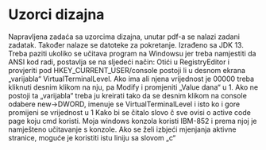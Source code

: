 # Uzorci dizajna
Napravljena zadaća sa uzorcima dizajna, unutar pdf-a se nalazi zadani zadatak. Također nalaze se datoteke za pokretanje. Izrađeno sa JDK 13. Treba paziti ukoliko se učitava program na Windowsu jer treba namjestiti da ANSI kod radi, postavlja se na sljedeći način: Otići u RegistryEditor i provjeriti pod HKEY_CURRENT_USER/console postoji li u desnom ekrana „varijabla“ VirtualTerminalLevel. Ako ima ali njena vrijednost je 00000 treba kliknuti desnim klikom na nju, pa Modify i promjeniti „Value dana“ u 1. Ako ne postoji ta „varijabla“ treba ju kreirati tako da se desnim klikom na console odabere new→DWORD, imenuje se VirtualTerminalLevel i isto ko i gore promijeni se vrijednost u 1 Kako bi se čitalo slovo č sve ovisi o active code page koju cmd koristi. Moja windows konzola koristi IBM-852 i prema njoj je namješteno učitavanje s konzole. Ako se želi izbjeći mjenjanja aktivne stranice, moguće je koristiti istu liniju sa slovom „c“
